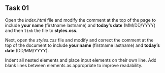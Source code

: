 ## Task 01
Open the *index.html* file and modify the comment at the top of the page to include **your name** (firstname lastname) and **today’s date** (MM/DD/YYYY) and then `link` the file to **styles.css**.

Next, open the *styles.css* file and modify and correct the comment at the top of the document to include **your name** (firstname lastname) and **today’s date** (DD/MM/YYYY). 

Indent all nested elements and place input elements on their own line. Add blank lines between elements as appropriate to improve readability. 